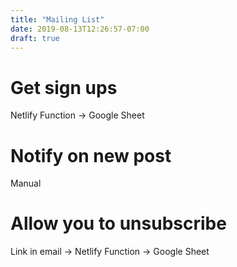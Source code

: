 ```yaml
---
title: "Mailing List"
date: 2019-08-13T12:26:57-07:00
draft: true
---
```


# Get sign ups

Netlify Function -> Google Sheet

# Notify on new post

Manual

# Allow you to unsubscribe

Link in email -> Netlify Function -> Google Sheet